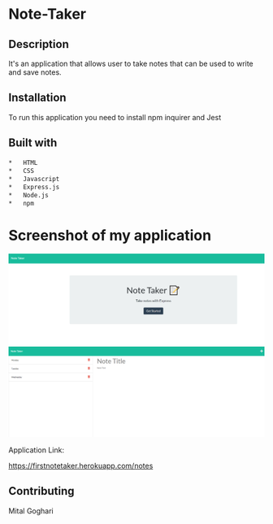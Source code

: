 # Note-Taker

## Description

It's an application that allows user to take notes that can be used to write and save notes.


## Installation
To run this application you need to install npm inquirer and Jest

## Built with 
    *   HTML
    *   CSS
    *   Javascript
    *   Express.js
    *   Node.js
    *   npm



# Screenshot of my application

![](./public/assets/image/image1.png)
![](./public/assets/image/image2.png)

Application Link:

https://firstnotetaker.herokuapp.com/notes


## Contributing

Mital Goghari
